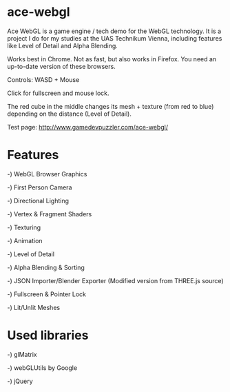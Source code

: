 ace-webgl
=========

Ace WebGL is a game engine / tech demo for the WebGL technology. It is a project I do for my studies at the UAS Technikum Vienna, including features like Level of Detail and Alpha Blending.

Works best in Chrome. Not as fast, but also works in Firefox. You need an up-to-date version of these browsers.

Controls: WASD + Mouse

Click for fullscreen and mouse lock.

The red cube in the middle changes its mesh + texture (from red to blue) depending on the distance (Level of Detail).

Test page: http://www.gamedevpuzzler.com/ace-webgl/

Features
=========
-) WebGL Browser Graphics

-) First Person Camera

-) Directional Lighting

-) Vertex & Fragment Shaders

-) Texturing

-) Animation

-) Level of Detail

-) Alpha Blending & Sorting

-) JSON Importer/Blender Exporter (Modified version from THREE.js source)

-) Fullscreen & Pointer Lock

-) Lit/Unlit Meshes

Used libraries
=========
-) glMatrix

-) webGLUtils by Google

-) jQuery
